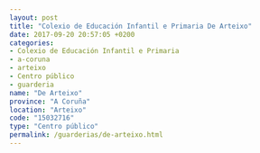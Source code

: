 ```yaml
---
layout: post
title: "Colexio de Educación Infantil e Primaria De Arteixo"
date: 2017-09-20 20:57:05 +0200
categories:
- Colexio de Educación Infantil e Primaria
- a-coruna
- arteixo
- Centro público
- guarderia
name: "De Arteixo"
province: "A Coruña"
location: "Arteixo"
code: "15032716"
type: "Centro público"
permalink: /guarderias/de-arteixo.html
---
```

